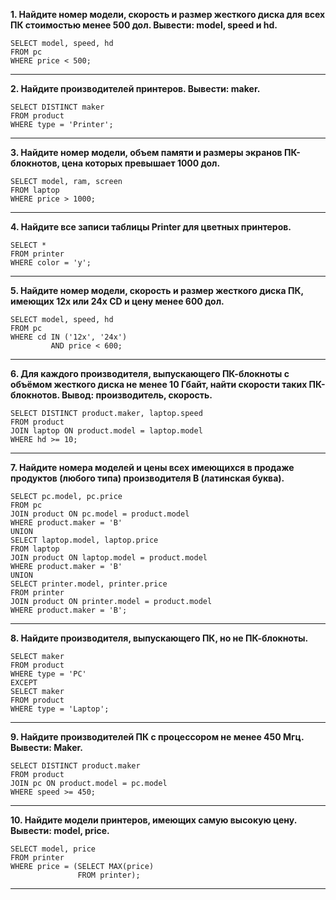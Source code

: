 **1. Найдите номер модели, скорость и размер жесткого диска для всех ПК стоимостью менее 500 дол. Вывести: model, speed и hd.**
```
SELECT model, speed, hd  
FROM pc  
WHERE price < 500;    
```
---

**2. Найдите производителей принтеров. Вывести: maker.**
```
SELECT DISTINCT maker
FROM product
WHERE type = 'Printer';   
```
---

**3. Найдите номер модели, объем памяти и размеры экранов ПК-блокнотов, цена которых превышает 1000 дол.**
```
SELECT model, ram, screen
FROM laptop
WHERE price > 1000;   
```
---

**4. Найдите все записи таблицы Printer для цветных принтеров.**
```
SELECT * 
FROM printer
WHERE color = 'y'; 
```
---

**5. Найдите номер модели, скорость и размер жесткого диска ПК, имеющих 12x или 24x CD и цену менее 600 дол.**
```
SELECT model, speed, hd
FROM pc
WHERE cd IN ('12x', '24x')
         AND price < 600;
```
---

**6. Для каждого производителя, выпускающего ПК-блокноты c объёмом жесткого диска не менее 10 Гбайт, найти скорости таких ПК-блокнотов. Вывод: производитель, скорость.**
```
SELECT DISTINCT product.maker, laptop.speed
FROM product
JOIN laptop ON product.model = laptop.model
WHERE hd >= 10;
```
---

**7. Найдите номера моделей и цены всех имеющихся в продаже продуктов (любого типа) производителя B (латинская буква).**
```
SELECT pc.model, pc.price
FROM pc
JOIN product ON pc.model = product.model
WHERE product.maker = 'B'
UNION
SELECT laptop.model, laptop.price
FROM laptop
JOIN product ON laptop.model = product.model
WHERE product.maker = 'B'
UNION
SELECT printer.model, printer.price
FROM printer
JOIN product ON printer.model = product.model
WHERE product.maker = 'B';
```
---

**8. Найдите производителя, выпускающего ПК, но не ПК-блокноты.**
```
SELECT maker
FROM product
WHERE type = 'PC'
EXCEPT
SELECT maker
FROM product
WHERE type = 'Laptop';
```
---

**9. Найдите производителей ПК с процессором не менее 450 Мгц. Вывести: Maker.**
```
SELECT DISTINCT product.maker
FROM product
JOIN pc ON product.model = pc.model
WHERE speed >= 450;
```
---

**10. Найдите модели принтеров, имеющих самую высокую цену. Вывести: model, price.**
```
SELECT model, price
FROM printer
WHERE price = (SELECT MAX(price)
               FROM printer);
```
---
